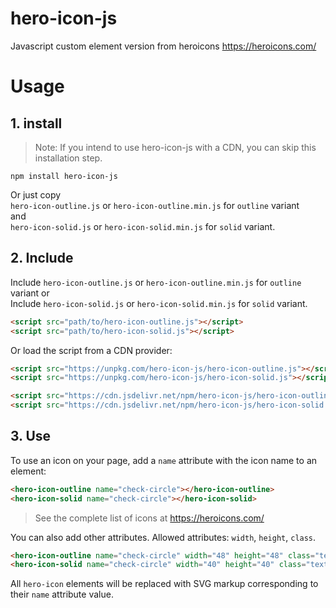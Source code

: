 # hero-icon-js
Javascript custom element version from heroicons https://heroicons.com/

# Usage
## 1. install
> Note: If you intend to use hero-icon-js with a CDN, you can skip this installation step.
```
npm install hero-icon-js
```
Or just copy\
`hero-icon-outline.js` or `hero-icon-outline.min.js` for `outline` variant\
and\
`hero-icon-solid.js` or `hero-icon-solid.min.js` for `solid` variant.

## 2. Include
Include `hero-icon-outline.js` or `hero-icon-outline.min.js` for `outline` variant or\
Include `hero-icon-solid.js` or `hero-icon-solid.min.js` for `solid` variant.
```html
<script src="path/to/hero-icon-outline.js"></script>
<script src="path/to/hero-icon-solid.js"></script>
```
Or load the script from a CDN provider:
```html
<script src="https://unpkg.com/hero-icon-js/hero-icon-outline.js"></script>
<script src="https://unpkg.com/hero-icon-js/hero-icon-solid.js"></script>
```
```html
<script src="https://cdn.jsdelivr.net/npm/hero-icon-js/hero-icon-outline.js"></script>
<script src="https://cdn.jsdelivr.net/npm/hero-icon-js/hero-icon-solid.js"></script>
```

## 3. Use
To use an icon on your page, add a `name` attribute with the icon name to an element:
```html
<hero-icon-outline name="check-circle"></hero-icon-outline>
<hero-icon-solid name="check-circle"></hero-icon-solid>
```
> See the complete list of icons at https://heroicons.com/

You can also add other attributes. Allowed attributes: `width`, `height`, `class`.
```html
<hero-icon-outline name="check-circle" width="48" height="48" class="text-success"></hero-icon-outline>
<hero-icon-solid name="check-circle" width="40" height="40" class="text-success"></hero-icon-solid>
```
All `hero-icon` elements will be replaced with SVG markup corresponding to their `name` attribute value.
